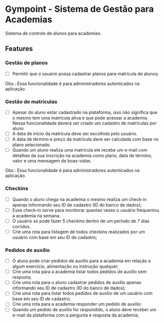 # Gympoint - Sistema de Gestão para Academias

Sistema de controle de alunos para academias.

## Features
### Gestão de planos
- [ ] Permitir que o usuário possa cadastrar planos para matrícula de alunos;

Obs.: Essa funcionalidade é para administradores autenticados na aplicação.

### Gestão de matrículas
- [ ] Apesar do aluno estar cadastrado na plataforma, isso não significa que o mesmo tem uma matrícula ativa e que pode acessar a academia. Nessa funcionalidade deverá ser criado um cadastro de matrículas por aluno
- [ ] A data de início da matrícula deve ser escolhida pelo usuário.
- [ ] A data de término e preço da matrícula deve ser calculada com base no plano selecionado.
- [ ] Quando um aluno realiza uma matrícula ele recebe um e-mail com detalhes da sua inscrição na academia como plano, data de término, valor e uma mensagem de boas-vidas.

Obs.: Essa funcionalidade é para administradores autenticados na aplicação.

### Checkins
- [ ] Quando o aluno chega na academia o mesmo realiza um check-in apenas informando seu ID de cadastro (ID do banco de dados);
- [ ] Esse check-in serve para monitorar quantas vezes o usuário frequentou a academia na semana.
- [ ] O usuário só pode fazer 5 checkins dentro de um período de 7 dias corridos.
- [ ] Crie uma rota para listagem de todos checkins realizados por um usuário com base em seu ID de cadastro;

### Pedidos de auxílio
- [ ] O aluno pode criar pedidos de auxílio para a academia em relação a algum exercício, alimentação ou instrução qualquer;
- [ ] Crie uma rota para a academia listar todos pedidos de auxílio sem resposta;
- [ ] Crie uma rota para o aluno cadastrar pedidos de auxílio apenas informando seu ID de cadastro (ID do banco de dados);
- [ ] Crie uma rota para listar todos pedidos de auxílio de um usuário com base em seu ID de cadastro;
- [ ] Crie uma rota para a academia responder um pedido de auxílio:
- [ ] Quando um pedido de auxílio for respondido, o aluno deve receber um e-mail da plataforma com a pergunta e resposta da academia;

